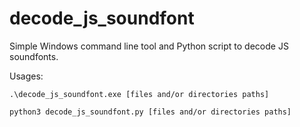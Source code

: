# decode_js_soundfont

Simple Windows command line tool and Python script to decode JS soundfonts.

Usages:

```
.\decode_js_soundfont.exe [files and/or directories paths]
```

```sh
python3 decode_js_soundfont.py [files and/or directories paths]
```
